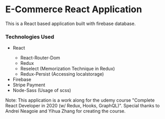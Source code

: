 <h1>E-Commerce React Application</h1>

This is a React based application built with firebase database. 

<h3>Technologies Used</h3>
<ul>
  <li>React</li>
  <ul>
    <li>React-Router-Dom</li>
    <li>Redux</li>
    <li>Reselect (Memorization Technique in Redux)</li>
    <li>Redux-Persist (Accessing localstorage)</li>
  </ul>
  <li>Firebase</li>
  <li>Stripe Payment</li>
  <li>Node-Sass (Usage of scss)</li>
 </ul>

Note: This application is a work along for the udemy course "Complete React Developer in 2020 (w/ Redux, Hooks, GraphQL)". Special thanks to Andrei Neagoie and Yihua Zhang for creating the course.
